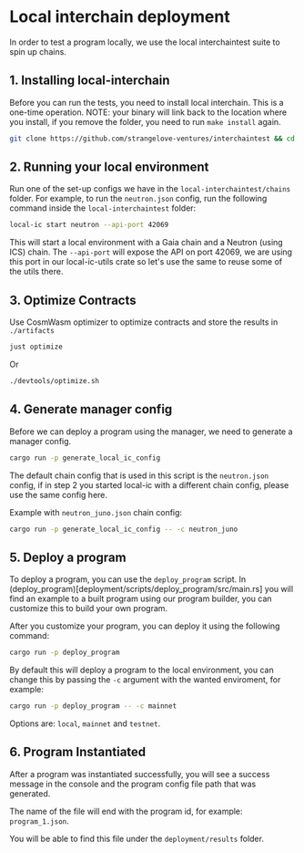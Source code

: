 # Local interchain deployment

In order to test a program locally, we use the local interchaintest suite to spin up chains.

## 1. Installing local-interchain

Before you can run the tests, you need to install local interchain. This is a one-time operation. NOTE: your binary will link back to the location where you install, if you remove the folder, you need to run `make install` again.

```bash
git clone https://github.com/strangelove-ventures/interchaintest && cd interchaintest/local-interchain && make install
```

## 2. Running your local environment

Run one of the set-up configs we have in the `local-interchaintest/chains` folder. For example, to run the `neutron.json` config, run the following command inside the `local-interchaintest` folder:

```bash
local-ic start neutron --api-port 42069
```

This will start a local environment with a Gaia chain and a Neutron (using ICS) chain. The `--api-port` will expose the API on port 42069, we are using this port in our local-ic-utils crate so let's use the same to reuse some of the utils there.

## 3. Optimize Contracts

Use CosmWasm optimizer to optimize contracts and store the results in `./artifacts`

```bash
just optimize
```

Or

```bash
./devtools/optimize.sh
```

## 4. Generate manager config

Before we can deploy a program using the manager, we need to generate a manager config.

```bash
cargo run -p generate_local_ic_config
```

The default chain config that is used in this script is the `neutron.json` config, if in step 2 you started local-ic with a different chain config, please use the same config here.

Example with `neutron_juno.json` chain config:

```bash
cargo run -p generate_local_ic_config -- -c neutron_juno
```

## 5. Deploy a program

To deploy a program, you can use the `deploy_program` script. In (deploy_program)[deployment/scripts/deploy_program/src/main.rs] you will find an example to a built program using our program builder, you can customize this to build your own program.

After you customize your program, you can deploy it using the following command:

```bash
cargo run -p deploy_program
```

By default this will deploy a program to the local environment, you can change this by passing the `-c` argument with the wanted enviroment, for example:

```bash
cargo run -p deploy_program -- -c mainnet
```

Options are: `local`, `mainnet` and `testnet`.

## 6. Program Instantiated

After a program was instantiated successfully, you will see a success message in the console and the program config file path that was generated.

The name of the file will end with the program id, for example: `program_1.json`.

You will be able to find this file under the `deployment/results` folder.